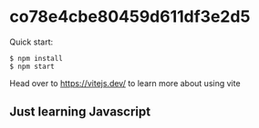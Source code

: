 # co78e4cbe80459d611df3e2d5

Quick start:

```
$ npm install
$ npm start
````

Head over to https://vitejs.dev/ to learn more about using vite
## Just learning Javascript
